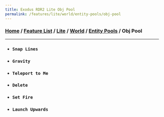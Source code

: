 ```yaml
---
title: Exodus RDR2 Lite Obj Pool
permalink: /features/lite/world/entity-pools/obj-pool
---
```

### [Home](/) / [Feature List](/features) / [Lite](/features/lite) / [World](/features/lite/world) / [Entity Pools](/features/lite/world/entity-pools) / Obj Pool
---
- ### `Snap Lines`
- ### `Gravity`
- ### `Teleport to Me`
- ### `Delete`
- ### `Set Fire`
- ### `Launch Upwards`
